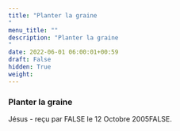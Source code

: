 ```yaml
---
title: "Planter la graine
"
menu_title: ""
description: "Planter la graine
"
date: 2022-06-01 06:00:01+00:59
draft: False
hidden: True
weight:
---
```

### Planter la graine


Jésus - reçu par FALSE le 12 Octobre 2005FALSE.



